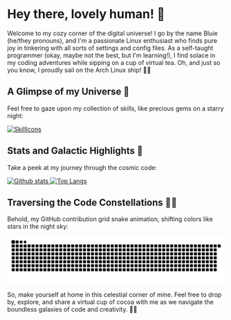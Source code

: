 # Hey there, lovely human! 👋

Welcome to my cozy corner of the digital universe! I go by the name Bluie (he/they pronouns), and I'm a passionate Linux enthusiast who finds pure joy in tinkering with all sorts of settings and config files. As a self-taught programmer (okay, maybe not the best, but I'm learning!), I find solace in my coding adventures while sipping on a cup of virtual tea. Oh, and just so you know, I proudly sail on the Arch Linux ship! 🐧💙

## A Glimpse of my Universe 🌌

Feel free to gaze upon my collection of skills, like precious gems on a starry night:

[![SkillIcons](https://skillicons.dev/icons?i=cs,py,lua,bash,dotnet,flask,aws,linux,raspberrypi,git,github,vscode,unity,ableton,discord)](https://skillicons.dev)

## Stats and Galactic Highlights 🚀

Take a peek at my journey through the cosmic code:

<div>
  <a href="#">
    <img src="https://github-readme-stats.vercel.app/api?username=notbluie&theme=transparent&count_private=true&hide_border=false&line_height=20" alt="Github stats">
  </a>
  <a href="#">
    <img src="https://github-readme-stats.vercel.app/api/top-langs/?username=notbluie&layout=compact&theme=transparent&count_private=true&hide_border=false" alt="Top Langs">
  </a>
</div>

## Traversing the Code Constellations 🐍🎨

Behold, my GitHub contribution grid snake animation, shifting colors like stars in the night sky:

<picture>
  <source media="(prefers-color-scheme: dark)" srcset="https://raw.githubusercontent.com/notbluie/notbluie/output/github-contribution-grid-snake-dark.svg">
  <source media="(prefers-color-scheme: light)" srcset="https://raw.githubusercontent.com/notbluie/notbluie/output/github-contribution-grid-snake.svg">
  <img alt="github contribution grid snake animation" src="https://raw.githubusercontent.com/notbluie/notbluie/output/github-contribution-grid-snake.svg">
</picture>

So, make yourself at home in this celestial corner of mine. Feel free to drop by, explore, and share a virtual cup of cocoa with me as we navigate the boundless galaxies of code and creativity. 🌌🍵
